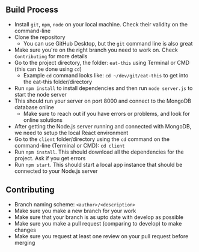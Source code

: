 ## Build Process
- Install `git`, `npm`, `node` on your local machine. Check their validity on the command-line
- Clone the repository
  - You can use GitHub Desktop, but the `git` command line is also great
- Make sure you're on the right branch you need to work on. Check `Contributing` for more details
- Go to the project directory, the folder: `eat-this` using Terminal or CMD (this can be done using `cd`)
  - Example `cd` command looks like: `cd ~/dev/git/eat-this` to get into the eat-this folder/directory
- Run `npm install` to install dependencies and then run `node server.js` to start the node server
- This should run your server on port 8000 and connect to the MongoDB database online
  - Make sure to reach out if you have errors or problems, and look for online solutions
- After getting the Node.js server running and connected with MongoDB, we need to setup the local React environment
- Go to the `client` folder/directory using the `cd` command on the command-line (Terminal or CMD): `cd client`
- Run `npm install`. This should download all the dependencies for the project. Ask if you get errors
- Run `npm start`. This should start a local app instance that should be connected to your Node.js server

## Contributing
- Branch naming scheme: `<author>/<description>`
- Make sure you make a new branch for your work
- Make sure that your branch is as upto date with develop as possible
- Make sure you make a pull request (comparing to develop) to make changes
- Make sure you request at least one review on your pull request before merging
